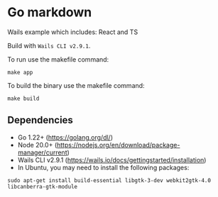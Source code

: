 # Go markdown

Wails example which includes: React and TS

Build with `Wails CLI v2.9.1`.

To run use the makefile command:
```shell
make app
```

To build the binary use the makefile command:
```shell
make build
```

## Dependencies

- Go 1.22+ (https://golang.org/dl/)
- Node 20.0+ (https://nodejs.org/en/download/package-manager/current)
- Wails CLI v2.9.1 (https://wails.io/docs/gettingstarted/installation)
- In Ubuntu, you may need to install the following packages:
```shell
sudo apt-get install build-essential libgtk-3-dev webkit2gtk-4.0 libcanberra-gtk-module
```